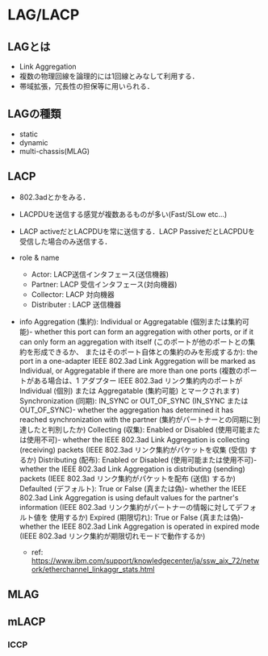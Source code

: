 # LAG/LACP

## LAGとは
- Link Aggregation
- 複数の物理回線を論理的には1回線とみなして利用する．
- 帯域拡張，冗長性の担保等に用いられる．

## LAGの種類
- static
- dynamic
- multi-chassis(MLAG)

## LACP
- 802.3adとかをみる．
- LACPDUを送信する感覚が複数あるものが多い(Fast/SLow etc...)
- LACP activeだとLACPDUを常に送信する．LACP PassiveだとLACPDUを受信した場合のみ送信する．

- role & name
  - Actor: LACP送信インタフェース(送信機器)
  - Partner: LACP 受信インタフェース(対向機器)
  - Collector:  LACP 対向機器
  - Distributer : LACP 送信機器

- info
  Aggregation (集約): Individual or Aggregatable (個別または集約可能)-
                      whether this port can form an aggregation with other ports, or if it
                      can only form an aggregation with itself
                      (このポートが他のポートとの集約を形成できるか、
                      またはそのポート自体との集約のみを形成するか): the port in a one-adapter
                      IEEE 802.3ad Link Aggregation will be marked as Individual, or
                      Aggregatable if there are more than one ports
                      (複数のポートがある場合は、1 アダプター
                      IEEE 802.3ad リンク集約内のポートが Individual (個別) または Aggregatable
                      (集約可能) とマークされます)
   Synchronization (同期): IN_SYNC or OUT_OF_SYNC (IN_SYNC または  OUT_OF_SYNC)-
                  whether the aggregation has determined it has reached synchronization
                  with the partner
                  (集約がパートナーとの同期に到達したと判別したか)
   Collecting (収集): Enabled or Disabled (使用可能または使用不可)-
                  whether the IEEE 802.3ad Link Aggregation is collecting (receiving)
                  packets
                  (IEEE 802.3ad リンク集約がパケットを収集 (受信) するか)
   Distributing (配布): Enabled or Disabled (使用可能または使用不可)-
                  whether the IEEE 802.3ad Link Aggregation is distributing (sending)
                  packets
                  (IEEE 802.3ad リンク集約がパケットを配布 (送信) するか)
   Defaulted (デフォルト): True or False (真または偽)-
                  whether the IEEE 802.3ad Link Aggregation is using default values for the
                  partner's information
                  (IEEE 802.3ad リンク集約がパートナーの情報に対してデフォルト値を
                  使用するか)
   Expired (期限切れ): True or False (真または偽)-
                  whether the IEEE 802.3ad Link Aggregation is operated in expired mode
                  (IEEE 802.3ad リンク集約が期限切れモードで動作するか)
  - ref: https://www.ibm.com/support/knowledgecenter/ja/ssw_aix_72/network/etherchannel_linkaggr_stats.html

## MLAG

## mLACP

### ICCP
